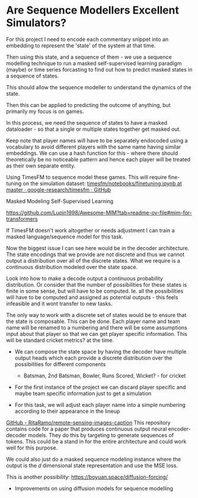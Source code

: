 # Are Sequence Modellers Excellent Simulators?

For this project I need to encode each commentary snippet into an embedding to represent the 'state' of the system at that time.

Then using this state, and a sequence of them - we use a sequence modelling technique to run a masked self-supervised learning paradigm (maybe) or time series forcasting to find out how to predict masked states in a sequence of states.

This should allow the sequence modeller to understand the dynamics of the state.

Then this can be applied to predicting the outcome of anything, but primarily my focus is on games.

In this process, we need the sequence of states to have a masked dataloader - so that a single or multiple states together get masked out.

Keep note that player names will have to be separately endocoded using a vocabulary to avoid different players with the same name having similar embeddings. We can use a hash function for this - where there should theoretically be no noticeable pattern and hence each player will be treated as their own separate entity.

Using TimesFM to sequence model these games. This will require fine-tuning on the simulation dataset: [timesfm/notebooks/finetuning.ipynb at master · google-research/timesfm · GitHub](https://github.com/google-research/timesfm/blob/master/notebooks/finetuning.ipynb)

Masked Modeling Self-Supervised Learning

https://github.com/Lupin1998/Awesome-MIM?tab=readme-ov-file#mim-for-transformers

If TimesFM doesn't work altogether or needs adjustment I can train a masked language/sequence model for this task.

Now the biggest issue I can see here would be in the decoder architecture. The state encodings that we provide are not discrete and thus we cannot output a distribution over all of the discrete states. What we require is a continuous distribution modeled over the state space.

Look into how to make a decode output a continuous probability distribution. Or consider that the number of possibilities for these states is finite in some sense, but will have to be computed. Ie. all the possibilities will have to be computed and assigned as potential outputs - this feels infeasible and it wont transfer to new tasks.

The only way to work with a discrete set of states would be to ensure that the state is composable. This can be done. Each player name and team name will be renamed to a numbering and there will be some assumptions input about that player so that we can get player specific information. This will be standard cricket metrics? at the time.

- We can compose the state space by having the decoder have multiple output heads which each provide a discrete distribution over the possibilities for different components
  
  - Batsman, 2nd Batsman, Bowler, Runs Scored, Wicket? - for cricket

- For the first instance of the project we can discard player specific and maybe team specific information just to get a simulation

- For this task, we will adjust each player name into a simple numbering according to their appearance in the lineup

[GitHub - RitaRamo/remote-sensing-images-caption](https://github.com/RitaRamo/remote-sensing-images-caption/tree/master) This repository contains code for a paper that produces continuous output neural encoder-decoder models. They do this by targeting to generate sequences of tokens. This could be a stand in for the entire architecture and could work well for this purpose.

We could also just do a masked sequence modeling instance where the output is the $d$ dimensional state representation and use the MSE loss.



This is another possibility: https://boyuan.space/diffusion-forcing/

- Improvements on using diffusion models for sequence modelling
